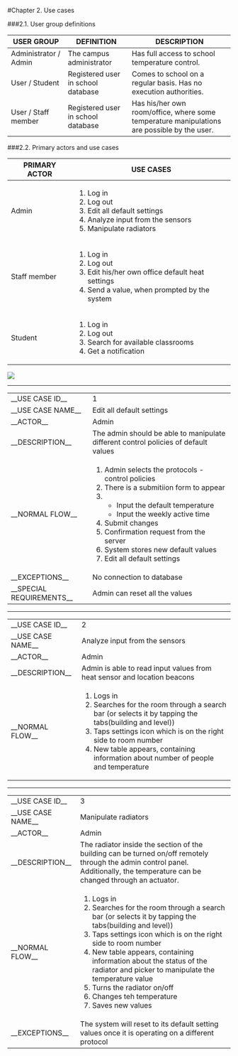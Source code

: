 #Chapter 2. Use cases

###2.1. User group definitions

| USER GROUP      | DEFINITION           | DESCRIPTION  |
| ------------- |-------------| -----|
| Administrator / Admin     | The campus administrator          |   Has full access to school temperature control.|
| User / Student      | Registered user in school database     |   Comes to school on a regular basis. Has no execution authorities. |
| User / Staff member | Registered user in school database     |   Has his/her own room/office, where some temperature manipulations are possible by the user.  |

###2.2. Primary actors and use cases

| PRIMARY ACTOR        | USE CASES           |
| ------------- | ------------- |
| Admin      | <ol><li>Log in</li><li>Log out</li><li>Edit all default settings</li><li>Analyze input from the sensors</li><li>Manipulate radiators</li></ol>|
| Staff member     | <ol><li>Log in</li><li>Log out</li><li>Edit his/her own office default heat settings</li><li>Send a value, when prompted by the system</li></ol>      |
| Student | <ol><li>Log in</li><li>Log out</li><li>Search for available classrooms</li><li>Get a notification</li></ol>    |

![](http://users.metropolia.fi/~aidarm/software_engineering/use_cases.png)

---

 <table>
  <tr>
    <td>__USE CASE ID__</td>
    <td>1</td>
  </tr>
  <tr>
    <td>__USE CASE NAME__</td>
    <td>Edit all default settings</td>
  </tr>
  <tr>
    <td>__ACTOR__</td>
    <td>Admin</td>
  </tr>
  <tr>
    <td>__DESCRIPTION__</td>
    <td>The admin should be able to manipulate different control policies of default values</td>
  </tr>
  <tr>
    <td>__NORMAL FLOW__</td>
    <td>
     <ol>
      <li>Admin selects the protocols - control policies</li>
      <li>There is a submitiion form to appear</li>
      <li><br>
       <ul>
        <li>Input the default temperature</li>
        <li>Input the weekly active time</li>
       </ul>
      </li>
      <li>Submit changes</li>
      <li>Confirmation request from the server</li>
      <li>System stores new default values</li>
      <li>Edit all default settings</li>
     </ol>
    </td>
  </tr>
  <tr>
    <td>__EXCEPTIONS__</td>
    <td>No connection to database</td>
  </tr>
  <tr>
    <td>__SPECIAL REQUIREMENTS__</td>
    <td>Admin can reset all the values</td>
  </tr>
</table> 

---

 <table>
  <tr>
    <td>__USE CASE ID__</td>
    <td>2</td>
  </tr>
  <tr>
    <td>__USE CASE NAME__</td>
    <td>Analyze input from the sensors</td>
  </tr>
  <tr>
    <td>__ACTOR__</td>
    <td>Admin</td>
  </tr>
  <tr>
    <td>__DESCRIPTION__</td>
    <td>Admin is able to read input values from heat sensor and location beacons</td>
  </tr>
  <tr>
    <td>__NORMAL FLOW__</td>
    <td>
     <ol>
      <li>Logs in</li>
      <li>Searches for the room through a search bar (or selects it by tapping the tabs(building and level))</li>
      <li>Taps settings icon which is on the right side to room number</li>
      <li>New table appears, containing information about number of people and temperature</li>
     </ol>
    </td>
  </tr>
</table>

---

 <table>
  <tr>
    <td>__USE CASE ID__</td>
    <td>3</td>
  </tr>
  <tr>
    <td>__USE CASE NAME__</td>
    <td>Manipulate radiators</td>
  </tr>
  <tr>
    <td>__ACTOR__</td>
    <td>Admin</td>
  </tr>
  <tr>
    <td>__DESCRIPTION__</td>
    <td>The radiator inside the section of the building can be turned on/off remotely through the admin control panel. Additionally, the temperature can be changed through an actuator.</td>
  </tr>
  <tr>
    <td>__NORMAL FLOW__</td>
    <td>
     <ol>
      <li>Logs in</li>
      <li>Searches for the room through a search bar (or selects it by tapping the tabs(building and level))</li>
      <li>Taps settings icon which is on the right side to room number</li>
      <li>New table appears, containing information about the status of the radiator and picker to manipulate the temperature value</li>
      <li>Turns the radiator on/off</li>
      <li>Changes teh temperature</li>
      <li>Saves new values</li>
     </ol>
    </td>
  </tr>
  <tr>
    <td>__EXCEPTIONS__</td>
    <td>The system will reset to its default setting values once it is operating on a different protocol</td>
  </tr>
</table>
